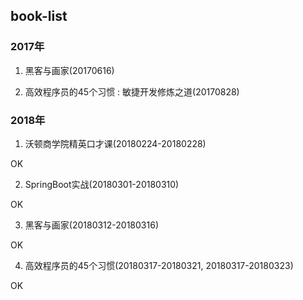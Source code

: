 ## book-list

### 2017年

1. 黑客与画家(20170616)

2. 高效程序员的45个习惯 : 敏捷开发修炼之道(20170828)


### 2018年

1. 沃顿商学院精英口才课(20180224-20180228)

OK

2. SpringBoot实战(20180301-20180310)

OK

3. 黑客与画家(20180312-20180316)

OK


4. 高效程序员的45个习惯(20180317-20180321, 20180317-20180323)

OK

